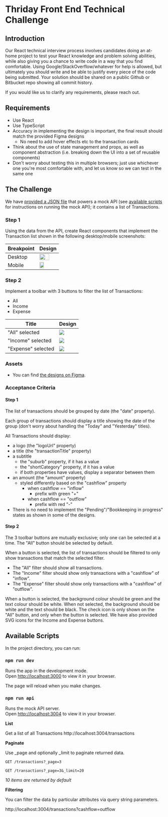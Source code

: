 # Thriday Front End Technical Challenge

## Introduction

Our React technical interview process involves candidates doing an at-home project to test your React knowledge and problem solving abilities, while also giving you a chance to write code in a way that you find comfortable.
Using Google/StackOverflow/whatever for help is allowed, but ultimately you should write and be able to justify every piece of the code being submitted.
Your solution should be shared on a public Github or Bitbucket repo showing all commit history.

If you would like us to clarify any requirements, please reach out.

## Requirements

* Use React
* Use TypeScript
* Accuracy in implementing the design is important, the final result should match the provided Figma designs
  * No need to add hover effects etc to the transaction cards
* Think about the use of state management and props, as well as component abstraction (i.e. breaking down the UI into a set of reusable components)
* Don't worry about testing this in multiple browsers; just use whichever one you're most comfortable with, and let us know so we can test in the same one

## The Challenge

We have [provided a JSON file](data/db.json) that powers a mock API (see [available scripts](#available-scripts) for instructions on running the mock API); it contains a list of Transactions. 

### Step 1

Using the data from the API, create React components that implement the Transaction list shown in the following desktop/mobile screenshots:

| Breakpoint      | Design      |
|------------|-------------|
| Desktop | <img src="screens/desktop.png" width="75%" height="75%" />  |
| Mobile | <img src="screens/mobile.png" width="50%" height="50%" /> |


### Step 2

Implement a toolbar with 3 buttons to filter the list of Transactions:

* All
* Income
* Expense

| Title      | Design      |
|------------|-------------|
| "All" selected | <img src="screens/toolbar.png" /> |
| "Income" selected | <img src="screens/toolbar-income.png" /> |
| "Expense" selected | <img src="screens/toolbar-expense.png" /> |


### Assets

* You can find [the designs on Figma](https://www.figma.com/design/CkejoJbdFNwKJGv0aBSzWE/Transactions-(Dev-test)?m=auto&t=8AccDG8Ku6jzoTzD-6).

### Acceptance Criteria

#### Step 1

The list of transactions should be grouped by date (the "date" property).

Each group of transactions should display a title showing the date of the group (don't worry about handling the "Today" and "Yesterday" titles).

All Transactions should display:

* a logo (the "logoUrl" property)
* a title (the "transactionTitle" property)
* a subtitle
  * the "suburb" property, if it has a value
  * the "shortCategory" property, if it has a value
  * if both properties have values, display a separator between them
* an amount (the "amount" property)
  * styled differently based on the "cashflow" property
    * when cashflow == "inflow"
      * prefix with green "+"
    * when cashflow == "outflow"
      * prefix with red "-"
* There is no need to implement the "Pending"/"Bookkeeping in progress" states as shown in some of the designs.

#### Step 2

The 3 toolbar buttons are mutually exclusive; only one can be selected at a time. The "All" button should be selected by default.

When a button is selected, the list of transactions should be filtered to only show transactions that match the selected filter.

* The "All" filter should show all transactions.
* The "Income" filter should show only transactions with a "cashflow" of "inflow".
* The "Expense" filter should show only transactions with a "cashflow" of "outflow".

When a button is selected, the background colour should be green and the text colour should be white.
When not selected, the background should be white and the text should be black.
The check icon is only shown on the "All" button, and only when the button is selected.
We have also provided SVG icons for the Income and Expense buttons.


## Available Scripts

In the project directory, you can run:

### `npm run dev`

Runs the app in the development mode.\
Open [http://localhost:3000](http://localhost:3000) to view it in your browser.

The page will reload when you make changes.

### `npm run api`

Runs the mock API server.\
Open [http://localhost:3004](http://localhost:3004) to view it in your browser.

**List**

Get a list of all Transactions
http://localhost:3004/transactions

**Paginate**

Use \_page and optionally \_limit to paginate returned data.

```
GET /transactions?_page=3
```

```
GET /transactions?_page=3&_limit=20
```

_10 items are returned by default_

**Filtering**

You can filter the data by particular attributes via query string parameters.

http://localhost:3004/transactions?cashflow=outflow
